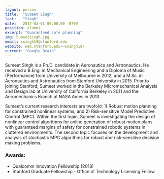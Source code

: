 ```yaml
---
layout: person
title:  "Sumeet Singh"
last:   "Singh"
date:   2017-03-01 00:00:00 -0700
position: alumni
excerpt: "Guaranteed safe planning"
img: SumeetSingh.jpg
email: ssingh19@stanford.edu
website: web.stanford.edu/~ssingh19/
current: "Google Brain"
---
```


Sumeet Singh is a Ph.D. candidate in Aeronautics and Astronautics. He received a B.Eng. in Mechanical Engineering and a Diploma of Music (Performance) from University of Melbourne in 2012, and a M.Sc. in Aeronautics and Astronautics from Stanford University in 2015. Prior to joining Stanford, Sumeet worked in the Berkeley Micromechanical Analysis and Design lab at University of California Berkeley in 2011 and the Aeromechanics Branch at NASA Ames in 2013.

Sumeet’s current research interests are twofold: 1) Robust motion planning for constrained nonlinear systems, and 2) Risk-sensitive Model Predictive Control (MPC). Within the first topic, Sumeet is investigating the design of nonlinear control algorithms for online generation of robust motion plans with guaranteed margins of safety for constrained robotic systems in cluttered environments. The second topic focuses on the development and analysis of stochastic MPC algorithms for robust and risk-sensitive decision making problems.

### Awards:
- Qualcomm Innovation Fellowship (2018)
- Stanford Graduate Fellowship - Office of Technology Licensing Fellow
